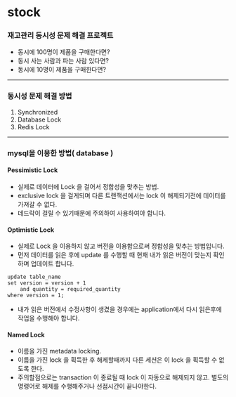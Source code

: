# stock

### 재고관리 동시성 문제 해결 프로젝트

- 동시에 100명이 제품을 구매한다면?
- 동시 사는 사람과 파는 사람 있다면?
- 동시에 10명이 제품을 구매한다면?

----


### 동시성 문제 해결 방법

1. Synchronized
2. Database Lock
3. Redis Lock



----

### mysql을 이용한 방법( database )
#### Pessimistic Lock
- 실제로 데이터에 Lock 을 걸어서 정합성을 맞추는 방법. 
- exclusive lock 을 걸게되며 다른 트랜잭션에서는 lock 이 해제되기전에 데이터를 가져갈 수 없다.
- 데드락이 걸릴 수 있기때문에 주의하여 사용하여야 합니다.

#### Optimistic Lock
- 실제로 Lock 을 이용하지 않고 버전을 이용함으로써 정합성을 맞추는 방법입니다. 
- 먼저 데이터를 읽은 후에 update 를 수행할 때 현재 내가 읽은 버전이 맞는지 확인하며 업데이트 합니다.
```angular2html
update table_name 
set version = version + 1 
    and quantity = required_quantity
where version = 1;
```
- 내가 읽은 버전에서 수정사항이 생겼을 경우에는 application에서 다시 읽은후에 작업을 수행해야 합니다.

#### Named Lock
- 이름을 가진 metadata locking. 
- 이름을 가진 lock 을 획득한 후 해제할때까지 다른 세션은 이 lock 을 획득할 수 없도록 한다. 
- 주의할점으로는 transaction 이 종료될 때 lock 이 자동으로 해제되지 않고. 별도의 명령어로 해제를 수행해주거나 선점시간이 끝나야한다.
